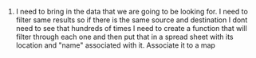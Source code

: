 1. I need to bring in the data that we are going to be looking for.
I need to filter same results so if there is the same source and destination I dont need to see that hundreds of times
I need to create a function that will filter through each one and then put that in a spread sheet with its location and "name" associated with it.
Associate it to a map
